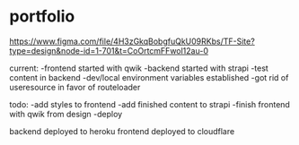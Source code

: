# portfolio

https://www.figma.com/file/4H3zGkqBobgfuQkU09RKbs/TF-Site?type=design&node-id=1-701&t=CoOrtcmFFwol12au-0

current:
-frontend started with qwik
-backend started with strapi
-test content in backend
-dev/local environment variables established
-got rid of useresource in favor of routeloader

todo:
-add styles to frontend
-add finished content to strapi
-finish frontend with qwik from design
-deploy

backend deployed to heroku
frontend deployed to cloudflare